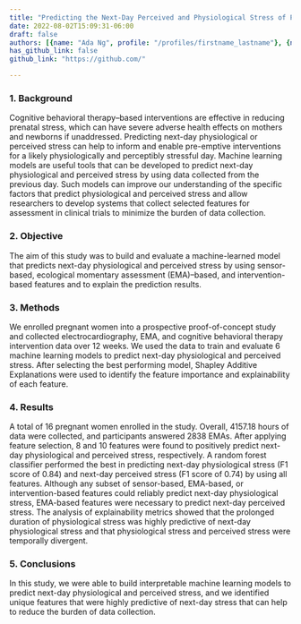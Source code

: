 ```yaml
---
title: "Predicting the Next-Day Perceived and Physiological Stress of Pregnant Women by Using Machine Learning and Explainability: Algorithm Development and Validation"
date: 2022-08-02T15:09:31-06:00
draft: false
authors: [{name: "Ada Ng", profile: "/profiles/firstname_lastname"}, {name: "Boyang Wei", profile: "/profiles/firstname_lastname"},{name: "Jayalakshmi Jain", profile: "/profiles/firstname_lastname"},{name: "Erin A Ward", profile: "/profiles/firstname_lastname"},{name: "S Darius Tandon", profile: "/profiles/firstname_lastname"},{name: "Judith T Moskowitz", profile: "/profiles/firstname_lastname"},{name: "Sheila Krogh-Jespersen", profile: "/profiles/firstname_lastname"},{name: "Lauren S Wakschlag", profile: "/profiles/firstname_lastname"},{name: "Nabil Alshurafa", profile: "/profiles/firstname_lastname"}]
has_github_link: false
github_link: "https://github.com/"

---
```


### 1. Background

Cognitive behavioral therapy–based interventions are effective in reducing prenatal stress, which can have severe adverse health effects on mothers and newborns if unaddressed. Predicting next-day physiological or perceived stress can help to inform and enable pre-emptive interventions for a likely physiologically and perceptibly stressful day. Machine learning models are useful tools that can be developed to predict next-day physiological and perceived stress by using data collected from the previous day. Such models can improve our understanding of the specific factors that predict physiological and perceived stress and allow researchers to develop systems that collect selected features for assessment in clinical trials to minimize the burden of data collection.

### 2. Objective

The aim of this study was to build and evaluate a machine-learned model that predicts next-day physiological and perceived stress by using sensor-based, ecological momentary assessment (EMA)–based, and intervention-based features and to explain the prediction results.

### 3. Methods

We enrolled pregnant women into a prospective proof-of-concept study and collected electrocardiography, EMA, and cognitive behavioral therapy intervention data over 12 weeks. We used the data to train and evaluate 6 machine learning models to predict next-day physiological and perceived stress. After selecting the best performing model, Shapley Additive Explanations were used to identify the feature importance and explainability of each feature.

### 4. Results

A total of 16 pregnant women enrolled in the study. Overall, 4157.18 hours of data were collected, and participants answered 2838 EMAs. After applying feature selection, 8 and 10 features were found to positively predict next-day physiological and perceived stress, respectively. A random forest classifier performed the best in predicting next-day physiological stress (F1 score of 0.84) and next-day perceived stress (F1 score of 0.74) by using all features. Although any subset of sensor-based, EMA-based, or intervention-based features could reliably predict next-day physiological stress, EMA-based features were necessary to predict next-day perceived stress. The analysis of explainability metrics showed that the prolonged duration of physiological stress was highly predictive of next-day physiological stress and that physiological stress and perceived stress were temporally divergent.

### 5. Conclusions

In this study, we were able to build interpretable machine learning models to predict next-day physiological and perceived stress, and we identified unique features that were highly predictive of next-day stress that can help to reduce the burden of data collection.




